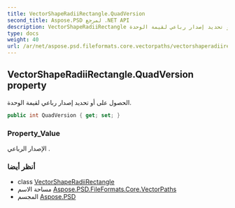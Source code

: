 ```yaml
---
title: VectorShapeRadiiRectangle.QuadVersion
second_title: Aspose.PSD لمرجع .NET API
description: VectorShapeRadiiRectangle ملكية. الحصول على أو تحديد إصدار رباعي لقيمة الوحدة.
type: docs
weight: 40
url: /ar/net/aspose.psd.fileformats.core.vectorpaths/vectorshaperadiirectangle/quadversion/
---
```

## VectorShapeRadiiRectangle.QuadVersion property

الحصول على أو تحديد إصدار رباعي لقيمة الوحدة.

```csharp
public int QuadVersion { get; set; }
```

### Property_Value

الإصدار الرباعي .

### أنظر أيضا

* class [VectorShapeRadiiRectangle](../)
* مساحة الاسم [Aspose.PSD.FileFormats.Core.VectorPaths](../../vectorshaperadiirectangle/)
* المجسم [Aspose.PSD](../../../)


